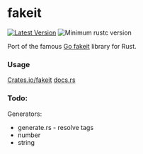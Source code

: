 # fakeit

[![Latest Version](https://img.shields.io/crates/v/fakeit.svg)](https://crates.io/crates/fakeit)
![Minimum rustc version](https://img.shields.io/badge/rustc-1.31.0+-green.svg)

Port of the famous [Go fakeit](https://github.com/brianvoe/gofakeit) library for Rust.

### Usage

[Crates.io/fakeit](https://crates.io/crates/fakeit)
[docs.rs](https://docs.rs/fakeit)

### Todo:

Generators:
- generate.rs - resolve tags
- number
- string